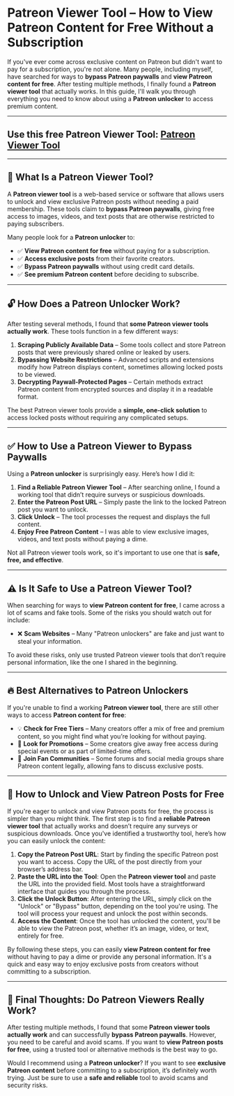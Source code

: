  # **Patreon Viewer Tool – How to View Patreon Content for Free Without a Subscription**  

If you've ever come across exclusive content on Patreon but didn't want to pay for a subscription, you're not alone. Many people, including myself, have searched for ways to **bypass Patreon paywalls** and **view Patreon content for free**. After testing multiple methods, I finally found a **Patreon viewer tool** that actually works. In this guide, I'll walk you through everything you need to know about using a **Patreon unlocker** to access premium content.  

---  
## Use this free Patreon Viewer Tool: [Patreon Viewer Tool](https://patroviewer.blogspot.com/)  
---  

## 📌 **What Is a Patreon Viewer Tool?**  

A **Patreon viewer tool** is a web-based service or software that allows users to unlock and view exclusive Patreon posts without needing a paid membership. These tools claim to **bypass Patreon paywalls**, giving free access to images, videos, and text posts that are otherwise restricted to paying subscribers.  

Many people look for a **Patreon unlocker** to:  

- ✅ **View Patreon content for free** without paying for a subscription.  
- ✅ **Access exclusive posts** from their favorite creators.  
- ✅ **Bypass Patreon paywalls** without using credit card details.  
- ✅ **See premium Patreon content** before deciding to subscribe.  

---  

## 🔓 **How Does a Patreon Unlocker Work?**  

After testing several methods, I found that **some Patreon viewer tools actually work**. These tools function in a few different ways:  

1. **Scraping Publicly Available Data** – Some tools collect and store Patreon posts that were previously shared online or leaked by users.  
2. **Bypassing Website Restrictions** – Advanced scripts and extensions modify how Patreon displays content, sometimes allowing locked posts to be viewed.  
3. **Decrypting Paywall-Protected Pages** – Certain methods extract Patreon content from encrypted sources and display it in a readable format.  

The best Patreon viewer tools provide a **simple, one-click solution** to access locked posts without requiring any complicated setups.  

---  

## ✅ **How to Use a Patreon Viewer to Bypass Paywalls**  

Using a **Patreon unlocker** is surprisingly easy. Here’s how I did it:  

1. **Find a Reliable Patreon Viewer Tool** – After searching online, I found a working tool that didn’t require surveys or suspicious downloads.  
2. **Enter the Patreon Post URL** – Simply paste the link to the locked Patreon post you want to unlock.  
3. **Click Unlock** – The tool processes the request and displays the full content.  
4. **Enjoy Free Patreon Content** – I was able to view exclusive images, videos, and text posts without paying a dime.  

Not all Patreon viewer tools work, so it's important to use one that is **safe, free, and effective**.  

---  

## ⚠️ **Is It Safe to Use a Patreon Viewer Tool?**  

When searching for ways to **view Patreon content for free**, I came across a lot of scams and fake tools. Some of the risks you should watch out for include:  

- ❌ **Scam Websites** – Many "Patreon unlockers" are fake and just want to steal your information.  

To avoid these risks, only use trusted Patreon viewer tools that don’t require personal information, like the one I shared in the beginning.  

---  

## 🔥 **Best Alternatives to Patreon Unlockers**  

If you're unable to find a working **Patreon viewer tool**, there are still other ways to access **Patreon content for free**:  

- 💡 **Check for Free Tiers** – Many creators offer a mix of free and premium content, so you might find what you’re looking for without paying.  
- 🎁 **Look for Promotions** – Some creators give away free access during special events or as part of limited-time offers.  
- 💬 **Join Fan Communities** – Some forums and social media groups share Patreon content legally, allowing fans to discuss exclusive posts.  

---  

## 🎯 **How to Unlock and View Patreon Posts for Free**  

If you're eager to unlock and view Patreon posts for free, the process is simpler than you might think. The first step is to find a **reliable Patreon viewer tool** that actually works and doesn’t require any surveys or suspicious downloads. Once you've identified a trustworthy tool, here’s how you can easily unlock the content:

1. **Copy the Patreon Post URL**: Start by finding the specific Patreon post you want to access. Copy the URL of the post directly from your browser’s address bar.
2. **Paste the URL into the Tool**: Open the **Patreon viewer tool** and paste the URL into the provided field. Most tools have a straightforward interface that guides you through the process.
3. **Click the Unlock Button**: After entering the URL, simply click on the "Unlock" or "Bypass" button, depending on the tool you're using. The tool will process your request and unlock the post within seconds.
4. **Access the Content**: Once the tool has unlocked the content, you'll be able to view the Patreon post, whether it’s an image, video, or text, entirely for free.

By following these steps, you can easily **view Patreon content for free** without having to pay a dime or provide any personal information. It's a quick and easy way to enjoy exclusive posts from creators without committing to a subscription.

---  

## 🎯 **Final Thoughts: Do Patreon Viewers Really Work?**  

After testing multiple methods, I found that some **Patreon viewer tools actually work** and can successfully **bypass Patreon paywalls**. However, you need to be careful and avoid scams. If you want to **view Patreon posts for free**, using a trusted tool or alternative methods is the best way to go.  

Would I recommend using a **Patreon unlocker**? If you want to see **exclusive Patreon content** before committing to a subscription, it’s definitely worth trying. Just be sure to use a **safe and reliable** tool to avoid scams and security risks.  

